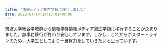 ```yaml
---
title: "情報メディア創生学類に移行しました"
date: 2022-03-14T14:13:01+09:00
---
```


筑波大学総合学域群から情報学群情報メディア創生学類に移行することが決まりました。無事に移行が終わり安心しています。しかし、これからがスタートラインのため、大学生としてより一層努力をしていきたいと思っています。
